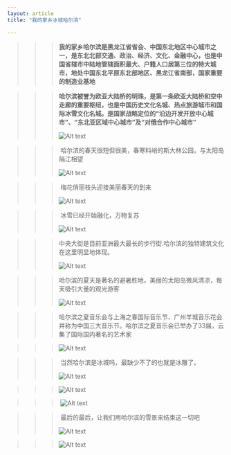 ```yaml
---
layout: article
title: "我的家乡冰城哈尔滨"

---
```


> >>    **我的家乡哈尔滨是黑龙江省省会、中国东北地区中心城市之一，是东北北部交通、政治、经济、文化、金融中心，也是中国省辖市中陆地管辖面积最大、户籍人口居第三位的特大城市，地处中国东北平原东北部地区、黑龙江省南部，国家重要的制造业基地**

>> >   **哈尔滨被誉为欧亚大陆桥的明珠，是第一条欧亚大陆桥和空中走廊的重要枢纽，也是中国历史文化名城、热点旅游城市和国际冰雪文化名城。是国家战略定位的“沿边开发开放中心城市”、“东北亚区域中心城市”及“对俄合作中心城市”**
>> >
>> >![Alt text](C:\Users\lenovo\Pictures\2345_image_file_copy_1.jpg)

> > > ​       哈尔滨的春天很短但很美，春寒料峭的斯大林公园，与太阳岛隔江相望
> > >
> > > ![Alt text](C:\Users\lenovo\Pictures\2345_image_file_copy_3.jpg)

> > > ​        梅花俏丽枝头迎接美丽春天的到来
> > >
> > > ![Alt text ](C:\Users\lenovo\Pictures\2345_image_file_copy_4.jpg)

> > > ​               冰雪已经开始融化，万物复苏
> > >
> > > ![Alt text](C:\Users\lenovo\Pictures\2345_image_file_copy_5.jpg)

> > > ​              中央大街是目前亚洲最大最长的步行街.哈尔滨的独特建筑文化在这里明显地体现。
> > >
> > > ![Alt text](C:\Users\lenovo\Pictures\2345_image_file_copy_6.jpg)

> > > ​            哈尔滨的夏天是著名的避暑胜地，美丽的太阳岛微风清凉，每天吸引大量的观光游客
> > >
> > > ![Alt text](C:\Users\lenovo\Pictures\2345_image_file_copy_7.jpg)

> > > ​      哈尔滨之夏音乐会与上海之春国际音乐节、广州羊城音乐花会并称为中国三大音乐节。哈尔滨之夏音乐会已举办了33届，云集了国际国内著名的艺术家

> > >  ![Alt text](C:\Users\lenovo\Pictures\2345_image_file_copy_9.jpg)

> > > ​         当然哈尔滨是冰城吗，最缺少不了的也就是冰雕了。
> > >
> > > ![Alt text](C:\Users\lenovo\Pictures\2345_image_file_copy_15.jpg)

> > >   ![Alt text](C:\Users\lenovo\Pictures\2345_image_file_copy_16.jpg)

> > > ​     ![Alt text](C:\Users\lenovo\Pictures\2345_image_file_copy_17.jpg)

> > > ​        最后的最后，让我们用哈尔滨的雪景来结束这一切吧
> > >
> > > ![Alt text](C:\Users\lenovo\Pictures\2345_image_file_copy_18.jpg)

> > >    ![Alt text](C:\Users\lenovo\Pictures\2345_image_file_copy_14.jpg)
> > >
> > >    
